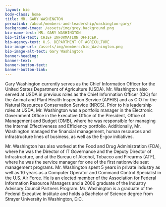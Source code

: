 ```yaml
---
layout: bio
body-class: home
title: MR. GARY WASHINGTON
permalink: /about/members-and-leadership/washington-gary/
background-image: /assets/img/grey.background.png
bio-name-text: MR. GARY WASHINGTON
bio-title-text: CHIEF INFORMATION OFFICER,
bio-agency-text: U.S. DEPARTMENT OF AGRICULTURE
bio-image-url: /assets/img/members/bio_Washington.png
bio-image-alt-text: Gary Washington
banner-heading:
banner-text:
banner-button-text:
banner-button-link:
---
```

Gary Washington currently serves as the Chief Information Officer for the United States Department of Agriculture (USDA). Mr. Washington also served at USDA in previous roles as the Chief Information Officer (CIO) for the Animal and Plant Health Inspection Service (APHIS) and as CIO for the Natural Resources Conservation Service (NRCS). Prior to his leadership roles at USDA, Mr. Washington was a portfolio manager in the Electronic Government Office in the Executive Office of the President, Office of Management and Budget (OMB), where he was responsible for managing the Internal Effectiveness and Efficiency portfolio. Additionally, Mr. Washington managed the financial management, human resources and infrastructure lines of business, as well as the E-gov initiatives.

Mr. Washington has also worked at the Food and Drug Administration (FDA), where he was the Director of IT Governance and the Deputy Director of Infrastructure, and at the Bureau of Alcohol, Tobacco and Firearms (ATF), where he was the service manager for one of the first nationwide seat management programs. Mr. Washington spent 5 years in private industry as well as 10 years as a Computer Operator and Command Control Specialist in the U.S. Air Force. He is an elected member of the Association for Federal Information Resource Managers and a 2006 graduate of the Industry Advisory Council Partners Program. Mr. Washington is a graduate of the Federal Executive Institute and holds a Bachelor of Science degree from Strayer University in Washington, D.C.

